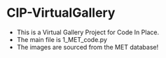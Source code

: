 # CIP-VirtualGallery
- This is a Virtual Gallery Project for Code In Place.
- The main file is 1_MET_code.py
- The images are sourced from the MET database!
